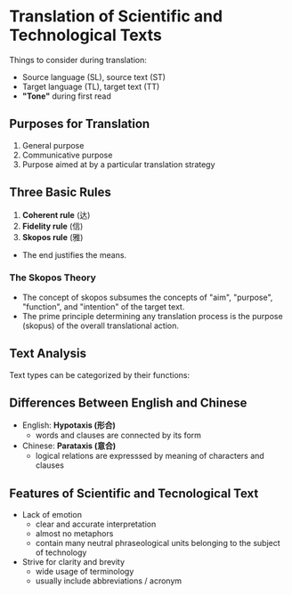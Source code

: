 # Translation of Scientific and Technological Texts

Things to consider during translation:

- Source language (SL), source text (ST)
- Target language (TL), target text (TT)
- **"Tone"** during first read

## Purposes for Translation

1. General purpose
2. Communicative purpose
3. Purpose aimed at by a particular translation strategy

## Three Basic Rules

1. **Coherent rule** (达)
2. **Fidelity rule** (信)
3. **Skopos rule** (雅)
  - The end justifies the means.

### The Skopos Theory

- The concept of skopos subsumes the concepts of "aim", "purpose", "function", and "intention" of the target text.
- The prime principle determining any translation process is the purpose (skopus) of the overall translational action.

## Text Analysis

Text types can be categorized by their functions:

<!--
| Language function | Representation | Expression | Persuasion |
| Language dimension
-->

## Differences Between English and Chinese

- English: **Hypotaxis (形合)**
  - words and clauses are connected by its form
- Chinese: **Parataxis (意合)**
  - logical relations are expresssed by meaning of characters and clauses

## Features of Scientific and Tecnological Text

- Lack of emotion
  - clear and accurate interpretation
  - almost no metaphors
  - contain many neutral phraseological units belonging to the subject of technology
- Strive for clarity and brevity
  - wide usage of terminology
  - usually include abbreviations / acronym
